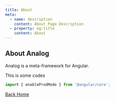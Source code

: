 ```yaml
---
title: About
meta:
  - name: description
    content: About Page Description
  - property: og:title
    content: About
---
```


## About Analog

Analog is a meta-framework for Angular.

This is some codes

```ts
import { enableProdMode } from '@angular/core';
```

[Back Home](./)